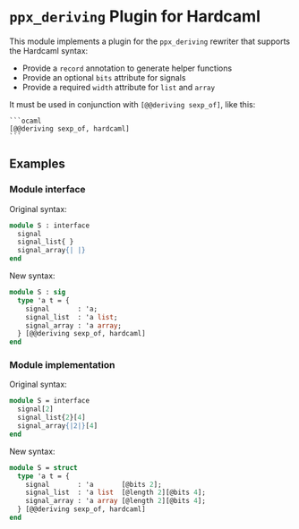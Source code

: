 # `ppx_deriving` Plugin for Hardcaml

This module implements a plugin for the `ppx_deriving` rewriter that
supports the Hardcaml syntax:

* Provide a `record` annotation to generate helper functions
* Provide an optional `bits` attribute for signals
* Provide a required `width` attribute for `list` and `array`

It must be used in conjunction with `[@@deriving sexp_of]`, like this:

    ```ocaml
    [@@deriving sexp_of, hardcaml]
    ```
    
## Examples

### Module interface

Original syntax:

```ocaml
module S : interface
  signal
  signal_list{ }
  signal_array{| |}
end
```

New syntax:

```ocaml
module S : sig
  type 'a t = {
    signal       : 'a;
    signal_list  : 'a list;
    signal_array : 'a array;
  } [@@deriving sexp_of, hardcaml]
end
```

### Module implementation

Original syntax:

```ocaml
module S = interface
  signal[2]
  signal_list{2}[4]
  signal_array{|2|}[4]
end
```

New syntax:

```ocaml
module S = struct
  type 'a t = {
    signal       : 'a       [@bits 2];
    signal_list  : 'a list  [@length 2][@bits 4];
    signal_array : 'a array [@length 2][@bits 4];
  } [@@deriving sexp_of, hardcaml]
end
```
